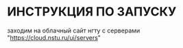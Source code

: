 # ИНСТРУКЦИЯ ПО ЗАПУСКУ
заходим на облачный сайт нгту c серверами "https://cloud.nstu.ru/ui/servers"
